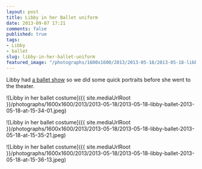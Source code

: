```yaml
---
layout: post
title: Libby in her Ballet uniform
date: 2013-09-07 17:21
comments: false
published: true
tags:
- Libby
- ballet
slug: libby-in-her-ballet-uniform
featured_image: "/photographs/1600x1600/2013/2013-05-18/2013-05-18-libby-ballet-2013-05-18-at-15-34-01.jpeg"
---
```

Libby had [a ballet show][1] so we did some quick portraits before she went to the theater.

![Libby in her ballet costume]({{ site.mediaUrlRoot }}/photographs/1600x1600/2013/2013-05-18/2013-05-18-libby-ballet-2013-05-18-at-15-34-01.jpeg)

![Libby in her ballet costume]({{ site.mediaUrlRoot }}/photographs/1600x1600/2013/2013-05-18/2013-05-18-libby-ballet-2013-05-18-at-15-35-21.jpeg)

![Libby in her ballet costume]({{ site.mediaUrlRoot }}/photographs/1600x1600/2013/2013-05-18/2013-05-18-libby-ballet-2013-05-18-at-15-36-13.jpeg)

[1]: /blog/2013/08/18/libby-dance-recital/
